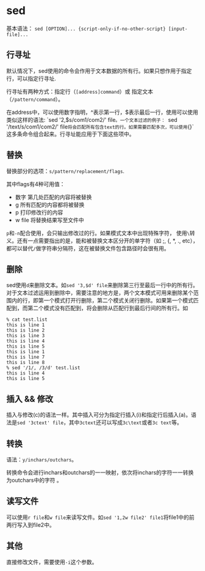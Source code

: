 sed
===

基本语法： `sed [OPTION]... {script-only-if-no-other-script} [input-file]...`

行寻址
---
默认情况下，sed使用的命令会作用于文本数据的所有行。如果只想作用于指定行，可以指定行寻址.

行寻址有两种方式：指定行（`[address]command`）或 指定文本（`/pattern/command`）。

在address中，可以使用数字指明，^表示第一行，$表示最后一行，使用可以使用类似这样的语法: `sed '2,$s/com1/com2/' file`。一个文本过滤的例子： `sed '/text/s/com1/com2/' file`将会匹配所有包含text的行。如果需要匹配多次，可以使用`{}`这多条命令组合起来。行寻址能应用于下面这些项中。

替换
---

替换部分的选项：`s/pattern/replacement/flags`.

其中flags有4种可用值：  
- 数字  第几处匹配的内容将被替换  
- g  所有匹配的内容都将被替换  
- p  打印修改行的内容  
- w file  将替换结果写至文件中  

`p`和`-n`配合使用，会只输出修改过的行。如果模式文本中出现特殊字符， 使用`\`转义。还有一点需要指出的是，能和被替换文本区分开的单字符（如 ;, {, *, ., etc），都可以替代`/`做字符串分隔符，这在被替换文件包含路径时会很有用。

删除
---

sed使用`d`来删除文本。如`sed '3,$d' file`来删除第三行至最后一行中的所有行。对于文本过滤运用到删除中，需要注意的地方是，两个文本模式可用来删除某个范围内的行，即第一个模式打开行删除，第二个模式关闭行删除。如果第一个模式匹配到，而第二个模式没有匹配到，将会删除从匹配行到最后行间的所有行。如

```shell
% cat test.list 
this is line 1
this is line 2
this is line 3
this is line 4
this is line 5
this is line 1
this is line 7
this is line 8
% sed '/1/, /3/d' test.list
this is line 4
this is line 5
```
插入 && 修改
---

插入与修改(c)的语法一样。其中插入可分为指定行插入(i)和指定行后插入(a)。语法是`sed '3ctext' file`，其中`3ctext`还可以写成`3c\text`或者`3c text`等。

转换
---

语法：`y/inchars/outchars`。

转换命令会进行inchars和outchars的一一映射，依次将inchars的字符一一转换为outchars中的字符 。

读写文件
---

可以使用`r file`和`w file`来读写文件。如`sed '1,2w file2' file1`将file1中的前两行写入到file2中。

其他
---

直接修改文件，需要使用`-i`这个参数。

